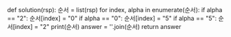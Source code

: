 def solution(rsp):
    순서 = list(rsp)
    for index, alpha in enumerate(순서):
        if alpha == "2":
            순서[index] = "0"
        if alpha == "0":
            순서[index] = "5"
        if alpha == "5":
            순서[index] = "2"
    print(순서)
    answer = ''.join(순서)
    return answer